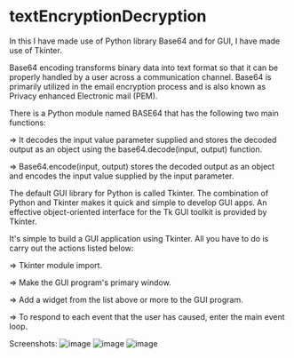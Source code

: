 # textEncryptionDecryption

In this I have made use of Python library Base64 and for GUI, I have made use of Tkinter.

Base64 encoding transforms binary data into text format so that it can be properly handled by a user across a communication channel. Base64 is primarily utilized in the email encryption process and is also known as Privacy enhanced Electronic mail (PEM).

There is a Python module named BASE64 that has the following two main functions:

=>  It decodes the input value parameter supplied and stores the decoded output as an object using the base64.decode(input, output) function.

=>  Base64.encode(input, output) stores the decoded output as an object and encodes the input value supplied by the input parameter.

The default GUI library for Python is called Tkinter. The combination of Python and Tkinter makes it quick and simple to develop GUI apps. An effective object-oriented interface for the Tk GUI toolkit is provided by Tkinter.

It's simple to build a GUI application using Tkinter. All you have to do is carry out the actions listed below:

=>  Tkinter module import.

=>  Make the GUI program's primary window.

=>  Add a widget from the list above or more to the GUI program.

=>  To respond to each event that the user has caused, enter the main event loop.


Screenshots:
![image](https://user-images.githubusercontent.com/91412980/208254431-776bd485-199f-4953-9381-258ccc060b98.png)
![image](https://user-images.githubusercontent.com/91412980/208254450-74328981-c7a9-4dc8-9adf-4b6cece4fa5c.png)
![image](https://user-images.githubusercontent.com/91412980/208254478-cc0051b7-ae94-4e55-a814-9a52958645fb.png)


